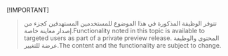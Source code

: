  [!IMPORTANT]
> <span data-ttu-id="a1e25-101">تتوفر الوظيفة المذكورة في هذا الموضوع للمستخدمين المستهدفين كجزء من إصدار معاينة خاصة.</span><span class="sxs-lookup"><span data-stu-id="a1e25-101">Functionality noted in this topic is available to targeted users as part of a private preview release.</span></span> <span data-ttu-id="a1e25-102">المحتوى والوظيفة عرضة للتغيير.</span><span class="sxs-lookup"><span data-stu-id="a1e25-102">The content and the functionality are subject to change.</span></span> 
